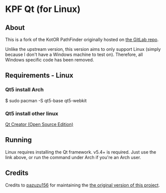 # KPF Qt (for Linux)

## About

This is a fork of the KotOR PathFinder originally hosted on [the GitLab repo](https://gitlab.com/kotorsge-team/kpf-qt).

Unlike the upstream version, this version aims to only support Linux (simply because I don't have a Windows machine to test on). Therefore, all Windows specific code has been removed.

## Requirements - Linux

### Qt5 install Arch

$ sudo pacman -S qt5-base qt5-webkit

### Qt5 install other linux

[Qt Creator (Open Source Edition)](http://www.qt.io/download/)

## Running

Linux requires installing the Qt framework. v5.4+ is required. Just use the link above, or run the command under Arch if you're an Arch user.

## Credits

Credits to [pazuzu156](https://gitlab.com/pazuzu156) for maintaining the [the original version of this project](https://gitlab.com/kotorsge-team/kpf-qt).
